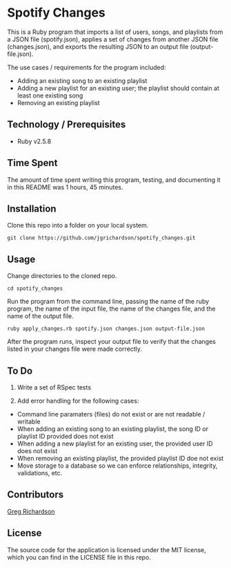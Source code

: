 # Spotify Changes

This is a Ruby program that imports a list of users, songs, and playlists from a JSON file (spotify.json), applies a set of changes from another JSON file (changes.json), and exports the resulting JSON to an output file (output-file.json). 

The use cases / requirements for the program included:

* Adding an existing song to an existing playlist
* Adding a new playlist for an existing user; the playlist should contain at least one existing song
* Removing an existing playlist

## Technology / Prerequisites

* Ruby v2.5.8

## Time Spent

The amount of time spent writing this program, testing, and documenting it in this README was 1 hours, 45 minutes.

## Installation

Clone this repo into a folder on your local system.

``` git clone https://github.com/jgrichardson/spotify_changes.git ```

## Usage

Change directories to the cloned repo.

``` cd spotify_changes ```

Run the program from the command line, passing the name of the ruby program, the name of the input file, the name of the changes file, and the name of the output file.

``` ruby apply_changes.rb spotify.json changes.json output-file.json ```

After the program runs, inspect your output file to verify that the changes listed in your changes file were made correctly.

## To Do

1) Write a set of RSpec tests

2) Add error handling for the following cases:

* Command line paramaters (files) do not exist or are not readable / writable
* When adding an existing song to an existing playlist, the song ID or playlist ID provided does not exist
* When adding a new playlist for an existing user, the provided user ID does not exist
* When removing an existing playlist, the provided playlist ID doe not exist
* Move storage to a database so we can enforce relationships, integrity, validations, etc.

## Contributors

[Greg Richardson](https://github.com/jgrichardson)

## License

The source code for the application is licensed under the MIT license, which you can find in the LICENSE file in this repo.

